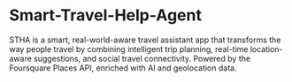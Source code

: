 # Smart-Travel-Help-Agent
STHA is a smart, real-world-aware travel assistant app that transforms the way people travel by combining intelligent trip planning, real-time location-aware suggestions, and social travel connectivity. Powered by the Foursquare Places API, enriched with AI and geolocation data.
